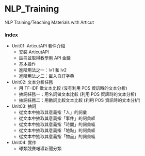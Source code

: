 # NLP_Training
NLP Training/Teaching Materials with Articut

### Index
- Unit01: ArticutAPI 套件介紹
	- 安裝 ArticutAPI
	- 註冊並取得教學用 API 金鑰
	- 基本操作
	- 進階用法之一：lv1 和 lv2
	- 進階用法之二：載入自訂字典
- Unit02: 文本分析任務
	- 用 TF-IDF 做文本比較 (沒有利用 POS 資訊時的文本分析)
	- 抽詞任務一：用名詞做文本比較 (利用 POS 資訊時的文本分析)
	- 抽詞任務二：用動詞比較文本比較 (利用 POS 資訊時的文本分析)
- Unit03: 抽詞
	- 從文本中抽取其意義指「人」的詞彙
	- 從文本中抽取其意義指「事件」的詞彙組
	- 從文本中抽取其意義指「時間」的詞彙組
	- 從文本中抽取其意義指「地點」的詞彙組
	- 從文本中抽取其意義指「物品」的詞彙組
- Unit04: 實作
	- 球類競賽報導新聞分類 